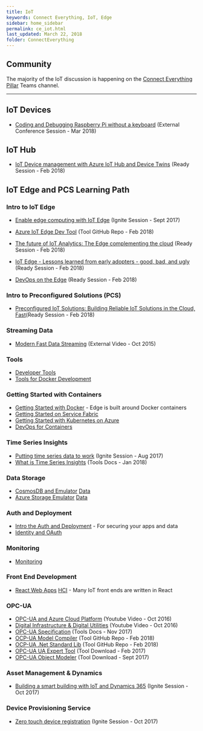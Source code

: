 ```yaml
---
title: IoT
keywords: Connect Everything, IoT, Edge
sidebar: home_sidebar
permalink: ce_iot.html
last_updated: March 22, 2018
folder: ConnectEverything
---
```


## Community

The majority of the IoT discussion is happening on the [Connect Everything Pillar](https://teams.microsoft.com/l/channel/19%3a9711d69081884cae9a301bdbccfdac02%40thread.skype/!%2520Connect%2520Everything%2520Pillar?groupId=dff0a70d-6316-4124-ae5a-e9d06f63ec34&tenantId=72f988bf-86f1-41af-91ab-2d7cd011db47) Teams channel.

<!-- Add in any communities worth following: blogs, twitter, etc. -->

---

<!-- Here, add in any links to useful resources. The structure is not fixed, it can be grouped by scenario, by tech, or set up as a learning path -->

## IoT Devices

- [Coding and Debugging Raspberry Pi without a keyboard](https://www.youtube.com/watch?v=zBgj-WPiL2g) (External Conference Session - Mar 2018)

## IoT Hub

- [IoT Device management with Azure IoT Hub and Device Twins](https://content.microsoftready.com/FY18Q3/session/CD-ARC310) (Ready Session - Feb 2018)

## IoT Edge and PCS Learning Path

### Intro to IoT Edge

- [Enable edge computing with IoT Edge](https://myignite.microsoft.com/videos/53240) (Ignite Session - Sept 2017)
- [Azure IoT Edge Dev Tool](https://aka.ms/iotedgedev) (Tool GitHub Repo - Feb 2018)

- [The future of IoT Analytics: The Edge complementing the cloud](https://content.microsoftready.com/FY18Q3/session/CD-ARC317) (Ready Session - Feb 2018)
- [IoT Edge - Lessons learned from early adopters - good, bad, and ugly](https://content.microsoftready.com/FY18Q3/session/CD-ARC-DRT204) (Ready Session - Feb 2018)
- [DevOps on the Edge](https://content.microsoftready.com/FY18Q3/session/CD-DEV-DRT300) (Ready Session - Feb 2018)

### Intro to Preconfigured Solutions (PCS)

- [Preconfigured IoT Solutions: Building Reliable IoT Solutions in the Cloud, Fast](https://content.microsoftready.com/FY18Q3/session/API-AZI315)(Ready Session - Feb 2018)

### Streaming Data

- [Modern Fast Data Streaming](https://www.infoq.com/presentations/myths-data-streaming) (External Video - Oct 2015)

### Tools

- [Developer Tools](cp_fundamentals#tools)
- [Tools for Docker Development](compute_containers#tools)

### Getting Started with Containers

- [Getting Started with Docker](compute_containers#getting-started-with-docker) - Edge is built around Docker containers
- [Getting Started on Service Fabric](compute_containers#containers-on-service-fabric)
- [Getting Started with Kubernetes on Azure](compute_containers#getting-started-with-kubernetes-on-azure)
- [DevOps for Containers](compute_containers#devops-for-containers)

### Time Series Insights

- [Putting time series data to work](https://myignite.microsoft.com/sessions/55253) (Ignite Session - Aug 2017)
- [What is Time Series Insights](https://docs.microsoft.com/en-us/azure/time-series-insights/time-series-insights-overview) (Tools Docs - Jan 2018)

### Data Storage

- [CosmosDB and Emulator](data_gettingStarted#intro-to-cosmosdb) <a href="./data_storage" class="metaTag">Data</a>
- [Azure Storage Emulator](https://docs.microsoft.com/en-us/azure/storage/common/storage-use-emulator) <a href="./data_storage" class="metaTag">Data</a>

### Auth and Deployment

- [Intro the Auth and Deployment](cp_security) - For securing your apps and data
- [Identity and OAuth](cp_security#identity-and-oauth)

### Monitoring

- [Monitoring](cp_devops#monitoring)

### Front End Development

- [React Web Apps](hci_client#intro-to-react-web-apps) <a href="./hci_client" class="metaTag">HCI</a> - Many IoT front ends are written in React

### OPC-UA

- [OPC-UA and Azure Cloud Platform](https://www.youtube.com/watch?v=ol8Lf7L9saA) (Youtube Video - Oct 2016)
- [Digital Infrastructure & Digital Utilities](https://www.youtube.com/watch?v=IAJMtqPHURE) (Youtube Video - Oct 2016)
- [OPC-UA Specification](https://opcfoundation.org/developer-tools/specifications-unified-architecture) (Tools Docs - Nov 2017)
- [OCP-UA Model Compiler](https://github.com/OPCFoundation/UA-ModelCompiler) (Tool GitHub Repo - Feb 2018)
- [OCP-UA .Net Standard Lib](https://github.com/OPCFoundation/UA-.NETStandardLibrary) (Tool GitHub Repo - Feb 2018)
- [OPC-UA UA Expert Tool](https://www.unified-automation.com/products/development-tools/uaexpert.html) (Tool Download - Feb 2017)
- [OPC-UA Object Modeler](https://www.unified-automation.com/products/development-tools/uamodeler.html) (Tool Download - Sept 2017)

### Asset Management & Dynamics

- [Building a smart building with IoT and Dynamics 365](https://myignite.microsoft.com/sessions/54819) (Ignite Session - Oct 2017)

### Device Provisioning Service

- [Zero touch device registration](https://myignite.microsoft.com/videos/55087) (Ignite Session - Oct 2017)
